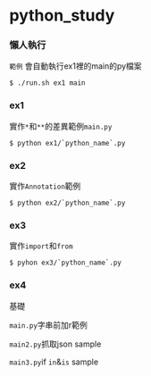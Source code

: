 # python_study

### 懶人執行
`範例` 會自動執行ex1裡的main的py檔案

	$ ./run.sh ex1 main


### ex1
實作`*`和`**`的差異範例`main.py`

    $ python ex1/`python_name`.py

### ex2
實作`Annotation`範例

	$ python ex2/`python_name`.py

### ex3
實作`import`和`from`

	$ pyhon ex3/`python_name`.py

### ex4
基礎

`main.py`字串前加r範例

`main2.py`抓取json sample

`main3.py`if `in`&`is` sample
